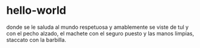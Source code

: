 # hello-world
donde se le saluda al mundo respetuosa y amablemente
se viste de tul y con el pecho alzado, el machete con el seguro puesto y las manos limpias, staccato con la barbilla.
